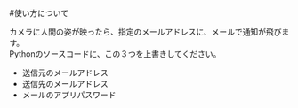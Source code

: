 #使い方について

カメラに人間の姿が映ったら、指定のメールアドレスに、メールで通知が飛びます。  
Pythonのソースコードに、この３つを上書きしてください。  

- 送信元のメールアドレス
- 送信先のメールアドレス
- メールのアプリパスワード

